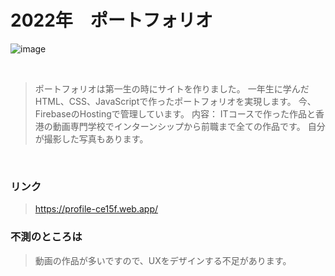 # 2022年　ポートフォリオ
![image](https://github.com/cyrusmanosa/Portfolio2022/blob/447bff487db80ac34f8df27aa3d8be4b2848b317/public/image/original.png)

<br>

> ポートフォリオは第一生の時にサイトを作りました。
> 一年生に学んだHTML、CSS、JavaScriptで作ったポートフォリオを実現します。
> 今、FirebaseのHostingで管理しています。
> 内容：
> ITコースで作った作品と香港の動画専門学校でインターンシップから前職まで全ての作品です。
> 自分が撮影した写真もあります。

<br>

### リンク
> https://profile-ce15f.web.app/

### 不測のところは
> 動画の作品が多いですので、UXをデザインする不足があります。
